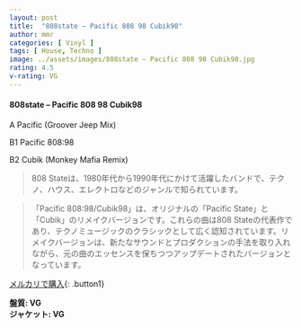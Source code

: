 ```yaml
---
layout: post
title:  "808state – Pacific 808 98 Cubik98"
author: mmr
categories: [ Vinyl ]
tags: [ House, Techno ]
image: ../assets/images/808state – Pacific 808 98 Cubik98.jpg
rating: 4.5
v-rating: VG
---
```


#### 808state – Pacific 808 98 Cubik98

A  Pacific (Groover Jeep Mix)

B1  Pacific 808:98

B2  Cubik (Monkey Mafia Remix)

> 808 Stateは、1980年代から1990年代にかけて活躍したバンドで、テクノ、ハウス、エレクトロなどのジャンルで知られています。

> 「Pacific 808:98/Cubik98」は、オリジナルの「Pacific State」と「Cubik」のリメイクバージョンです。これらの曲は808 Stateの代表作であり、テクノミュージックのクラシックとして広く認知されています。リメイクバージョンは、新たなサウンドとプロダクションの手法を取り入れながら、元の曲のエッセンスを保ちつつアップデートされたバージョンとなっています。


[メルカリで購入](https://jp.mercari.com/item/m61102312286){: .button1}


<div class="mt-4 mb-4 d-flex align-items-center">
<strong class="mr-1">盤質: VG</strong>
</div>
<div class="mt-4 mb-4 d-flex align-items-center">
<strong class="mr-1">ジャケット: VG</strong>
</div>